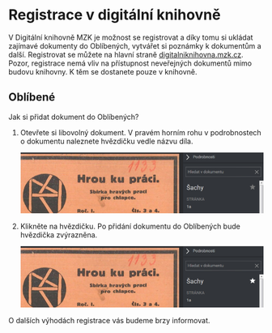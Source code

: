 # Registrace v digitální knihovně

V Digitální knihovně MZK je možnost se registrovat a díky tomu si ukládat zajímavé dokumenty do Oblíbených, vytvářet si poznámky k dokumentům a další.
Registrovat se můžete na hlavní straně <a class="external" href="http://digitalniknihovna.mzk.cz/" target="_blank">digitalniknihovna.mzk.cz</a>.
Pozor, registrace nemá vliv na přístupnost neveřejných dokumentů mimo budovu knihovny. K těm se dostanete pouze v knihovně.

## Oblíbené
Jak si přidat dokument do Oblíbených?

1. Otevřete si libovolný dokument. V pravém horním rohu v podrobnostech o dokumentu naleznete hvězdičku vedle názvu díla. 

    ![](/images/help/jakHledat/hledaniDokument.png)
 
2. Klikněte na hvězdičku. Po přidání dokumentu do Oblíbených bude hvězdička zvýrazněna.

    ![](/images/help/registraceOblibene/oblibene.png)
 

O dalších výhodách registrace vás budeme brzy informovat. 

